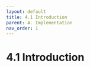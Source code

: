 ```yaml
---
layout: default
title: 4.1 Introduction
parent: 4. Implementation
nav_order: 1
---
```


# 4.1 Introduction